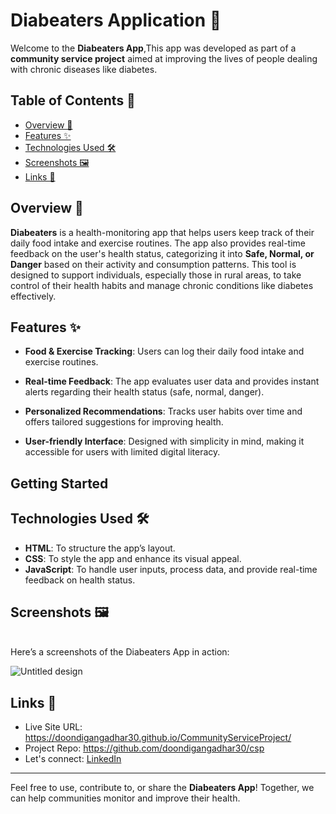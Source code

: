 # Diabeaters Application 🎯

Welcome to the **Diabeaters App**,This app was developed as part of a **community service project** aimed at improving the lives of people dealing with chronic diseases like diabetes.

## Table of Contents 📖

- [Overview 🎯](#overview-)
- [Features ✨](#features-)
- [Technologies Used 🛠️](#technologies-used-)
- [Screenshots 🖼️](#screenshots-)
- [Links 📌](#links-)

## Overview 🎯

**Diabeaters** is a health-monitoring app that helps users keep track of their daily food intake and exercise routines. The app also provides real-time feedback on the user's health status, categorizing it into **Safe, Normal, or Danger** based on their activity and consumption patterns. This tool is designed to support individuals, especially those in rural areas, to take control of their health habits and manage chronic conditions like diabetes effectively.

## Features ✨

- **Food & Exercise Tracking**: Users can log their daily food intake and exercise routines.
  
- **Real-time Feedback**: The app evaluates user data and provides instant alerts regarding their health status (safe, normal, danger).

- **Personalized Recommendations**: Tracks user habits over time and offers tailored suggestions for improving health.

- **User-friendly Interface**: Designed with simplicity in mind, making it accessible for users with limited digital literacy.

## Getting Started
## Technologies Used 🛠️

- **HTML**: To structure the app’s layout.
- **CSS**: To style the app and enhance its visual appeal.
- **JavaScript**: To handle user inputs, process data, and provide real-time feedback on health status.

## Screenshots 🖼️
<br>
Here’s a screenshots of the Diabeaters App in action:

![Untitled design](https://github.com/user-attachments/assets/074562b8-e4a3-4837-a738-1bbf78f4ad39)

  
## Links 📌

- Live Site URL: https://doondigangadhar30.github.io/CommunityServiceProject/
- Project Repo: https://github.com/doondigangadhar30/csp
- Let's connect: [LinkedIn](https://www.linkedin.com/in/doondi/) 

---

Feel free to use, contribute to, or share the **Diabeaters App**! Together, we can help communities monitor and improve their health.
